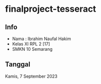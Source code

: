 # finalproject-tesseract

## Info

- Nama : Ibrahim Naufal Hakim
- Kelas XI RPL 2 [17]
- SMKN 10 Semarang

## Tanggal
Kamis, 7 September 2023
